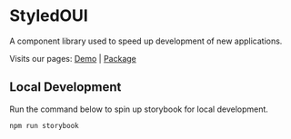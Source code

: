 # StyledOUI

A component library used to speed up development of new applications.

Visits our pages: [Demo](https://styledoui.now.sh) | [Package](https://www.npmjs.com/package/styledoui)

## Local Development

Run the command below to spin up storybook for local development.

```
npm run storybook
```
